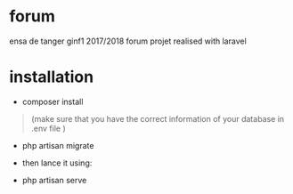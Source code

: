 # forum
ensa de tanger ginf1 2017/2018 forum projet realised with laravel

# installation

* composer install

> (make sure that you have the correct information of your database in .env file )

* php artisan migrate

* then lance it using:

* php artisan serve
